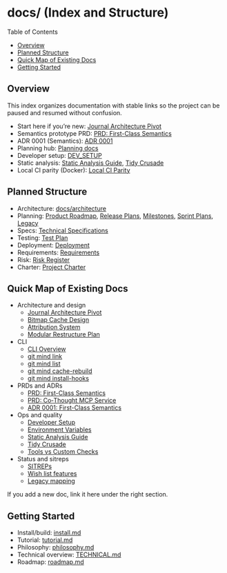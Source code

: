 # docs/ (Index and Structure)

Table of Contents

- [Overview](#overview)
- [Planned Structure](#planned-structure)
- [Quick Map of Existing Docs](#quick-map-of-existing-docs)
 - [Getting Started](#getting-started)

## Overview

This index organizes documentation with stable links so the project can be paused and resumed without confusion.

- Start here if you’re new: [Journal Architecture Pivot](architecture/journal-architecture-pivot.md)
- Semantics prototype PRD: [PRD: First-Class Semantics](PRDs/PRD-git-mind-semantics-time-travel-prototype.md)
- ADR 0001 (Semantics): [ADR 0001](adr/0001-first-class-semantics.md)
- Planning hub: [Planning docs](planning/)
- Developer setup: [DEV_SETUP](DEV_SETUP.md)
- Static analysis: [Static Analysis Guide](quality/static-analysis-guide.md), [Tidy Crusade](quality/TIDY_CLANG_CRUSADE.md)
- Local CI parity (Docker): [Local CI Parity](quality/local-ci-parity.md)

## Planned Structure

- Architecture: [docs/architecture](architecture/)
- Planning: [Product Roadmap](planning/Product_Roadmap.md), [Release Plans](planning/Release_Plans.md), [Milestones](planning/Milestones.md), [Sprint Plans](planning/Sprint_Plans.md), [Legacy](../.legacy/)
- Specs: [Technical Specifications](specs/Technical_Specifications.md)
- Testing: [Test Plan](testing/Test_Plan.md)
- Deployment: [Deployment](deployment/Deployment.md)
- Requirements: [Requirements](requirements/Requirements.md)
- Risk: [Risk Register](risk/Risk_Register.md)
- Charter: [Project Charter](charter/Project_Charter.md)

## Quick Map of Existing Docs

- Architecture and design
  - [Journal Architecture Pivot](architecture/journal-architecture-pivot.md)
  - [Bitmap Cache Design](architecture/bitmap-cache-design.md)
  - [Attribution System](architecture/attribution-system.md)
  - [Modular Restructure Plan](architecture/MODULAR_RESTRUCTURE_PLAN.md)
- CLI
  - [CLI Overview](cli/gitmind.md)
  - [git mind link](cli/gitmind-link.md)
  - [git mind list](cli/gitmind-list.md)
  - [git mind cache-rebuild](cli/gitmind-cache-rebuild.md)
  - [git mind install-hooks](cli/gitmind-install-hooks.md)
- PRDs and ADRs
  - [PRD: First-Class Semantics](PRDs/PRD-git-mind-semantics-time-travel-prototype.md)
  - [PRD: Co‑Thought MCP Service](PRDs/PRD-co-thought-mcp-service.md)
  - [ADR 0001: First-Class Semantics](adr/0001-first-class-semantics.md)
- Ops and quality
  - [Developer Setup](DEV_SETUP.md)
  - [Environment Variables](operations/Environment_Variables.md)
  - [Static Analysis Guide](quality/static-analysis-guide.md)
  - [Tidy Crusade](quality/TIDY_CLANG_CRUSADE.md)
  - [Tools vs Custom Checks](quality/tools-vs-custom-checks.md)
- Status and sitreps
  - [SITREPs](sitrep/)
  - [Wish list features](wish-list-features/)
  - [Legacy mapping](Legacy_Mapping.md)

If you add a new doc, link it here under the right section.

## Getting Started

- Install/build: [install.md](install.md)
- Tutorial: [tutorial.md](tutorial.md)
- Philosophy: [philosophy.md](philosophy.md)
- Technical overview: [TECHNICAL.md](TECHNICAL.md)
- Roadmap: [roadmap.md](roadmap.md)
